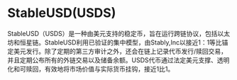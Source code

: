 # 

# StableUSD(USDS)

StableUSD（USDS）是一种由美元支持的稳定币，旨在运行跨链协议，包括以太坊和恒星链。StableUSD利用已验证的集中模型，由Stably,Inc以接近1：1等比锚定美元发行。除了定期的第三方审计之外，还会在链上记录代币发行/赎回交易，并且定期公布所有的外链交易以及储备余额。USDS代币通过法定美元支撑、透明化和可赎回，有效地将市场价值与实际货币挂钩，接近1比1。


